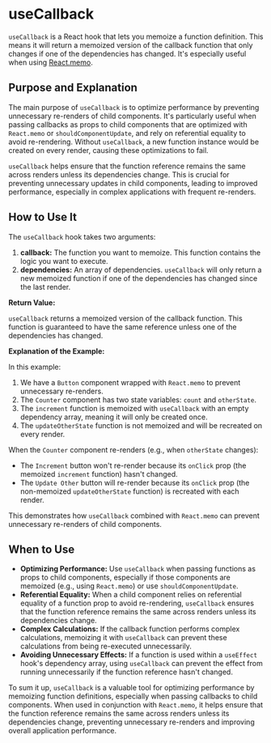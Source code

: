 
# useCallback

`useCallback` is a React hook that lets you memoize a function definition. This means it will return a memoized version of the callback function that only changes if one of the dependencies has changed. It's especially useful when using [React.memo](./react-memo.md).

## Purpose and Explanation

The main purpose of `useCallback` is to optimize performance by preventing unnecessary re-renders of child components. It's particularly useful when passing callbacks as props to child components that are optimized with `React.memo` or `shouldComponentUpdate`, and rely on referential equality to avoid re-rendering. Without `useCallback`, a new function instance would be created on every render, causing these optimizations to fail.

`useCallback` helps ensure that the function reference remains the same across renders unless its dependencies change. This is crucial for preventing unnecessary updates in child components, leading to improved performance, especially in complex applications with frequent re-renders.

## How to Use It

The `useCallback` hook takes two arguments:

1.  **callback:** The function you want to memoize. This function contains the logic you want to execute.
2.  **dependencies:** An array of dependencies. `useCallback` will only return a new memoized function if one of the dependencies has changed since the last render.

**Return Value:**

`useCallback` returns a memoized version of the callback function. This function is guaranteed to have the same reference unless one of the dependencies has changed.

**Explanation of the Example:**

In this example:

1. We have a `Button` component wrapped with `React.memo` to prevent unnecessary re-renders.
2. The `Counter` component has two state variables: `count` and `otherState`.
3. The `increment` function is memoized with `useCallback` with an empty dependency array, meaning it will only be created once.
4. The `updateOtherState` function is not memoized and will be recreated on every render.

When the `Counter` component re-renders (e.g., when `otherState` changes):
- The `Increment` button won't re-render because its `onClick` prop (the memoized `increment` function) hasn't changed.
- The `Update Other` button will re-render because its `onClick` prop (the non-memoized `updateOtherState` function) is recreated with each render.

This demonstrates how `useCallback` combined with `React.memo` can prevent unnecessary re-renders of child components.

## When to Use

*   **Optimizing Performance:** Use `useCallback` when passing functions as props to child components, especially if those components are memoized (e.g., using `React.memo`) or use `shouldComponentUpdate`.
*   **Referential Equality:** When a child component relies on referential equality of a function prop to avoid re-rendering, `useCallback` ensures that the function reference remains the same across renders unless its dependencies change.
*   **Complex Calculations:** If the callback function performs complex calculations, memoizing it with `useCallback` can prevent these calculations from being re-executed unnecessarily.
*   **Avoiding Unnecessary Effects:** If a function is used within a `useEffect` hook's dependency array, using `useCallback` can prevent the effect from running unnecessarily if the function reference hasn't changed.

To sum it up, `useCallback` is a valuable tool for optimizing performance by memoizing function definitions, especially when passing callbacks to child components. When used in conjunction with `React.memo`, it helps ensure that the function reference remains the same across renders unless its dependencies change, preventing unnecessary re-renders and improving overall application performance.
